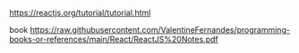 https://reactjs.org/tutorial/tutorial.html

book https://raw.githubusercontent.com/ValentineFernandes/programming-books-or-references/main/React/ReactJS%20Notes.pdf
